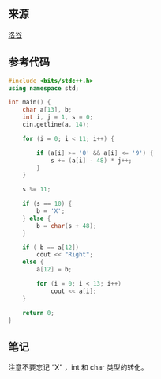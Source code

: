 ## 来源

[洛谷](https://www.luogu.com.cn/problem/P1055)

## 参考代码

~~~c++
#include <bits/stdc++.h>
using namespace std;

int main() {
	char a[13], b;
	int i, j = 1, s = 0;
	cin.getline(a, 14);

	for (i = 0; i < 11; i++) {

		if (a[i] >= '0' && a[i] <= '9') {
			s += (a[i] - 48) * j++;
		}
	}

	s %= 11;

	if (s == 10) {
		b = 'X';
	} else {
		b = char(s + 48);
	}

	if ( b == a[12])
		cout << "Right";
	else {
		a[12] = b;

		for (i = 0; i < 13; i++)
			cout << a[i];
	}

	return 0;
}
~~~

## 笔记

注意不要忘记 “X” ，int 和 char 类型的转化。